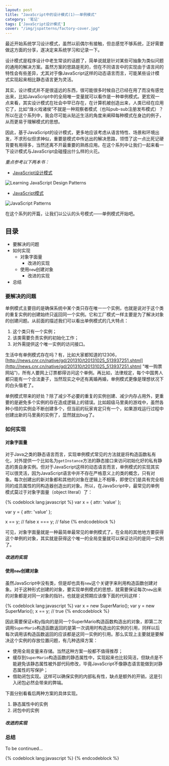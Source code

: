 ```yaml
---
layout: post
title: "JavaScript中的设计模式(1)——单例模式"
category: '笔记'
tags: ['JavaScript设计模式']
cover: "/img/jspatterns/factory-cover.jpg"
---
```


最近开始系统学习设计模式，虽然以前偶尔有接触，但总感觉不够系统，正好需要做这方面的分享，遂决定来系统学习和记录一下。

<!--more-->

设计模式是程序设计中老生常谈的话题了，简单说就是针对某些可抽象为类似问题的通用的解决方案。虽然方案的思路是死的，但在不同语言中的实现由于语言间的特性会有些差异，尤其对于像JavaScript这样的动态语言而言，可能某些设计模式实现起来相比静态语言更为灵活。

其实，设计模式并不是很遥远的东西，很可能很多时候自己已经在用了而没有感觉出来，比如JavaScript中的全局唯一变量就可以看作是一种单例模式。更宏观一点来看，其实设计模式在社会中早已存在，在计算机被创造出来，人类已经在应用它了，比如“烽火戏诸侯”不就是一种观察者模式（也叫pub-sub注册发布模式）？所以在这个系列中，我会尽可能从贴近生活的角度来阐释每种模式在身边的例子，从而更易于理解模式的思想。

因此，基于JavaScript的设计模式，更多地应该考虑从语言特性、场景和环境出发，不求形似但求神似，重要是模式中传达出的解决思路，领悟了这一点比死记硬背要有用得多，当然还离不开最重要的熟练应用。在这个系列中让我们一起来看一下设计模式与JavaScript会碰撞出什么样的火花。

*重点参考以下两本书：*

+ [JavaScript设计模式](http://book.douban.com/subject/10750116/)

![Learning JavaScript Design Patterns](http://img3.douban.com/lpic/s11268614.jpg)

+ [JavaScript模式](http://book.douban.com/subject/5252901/)

![JavaScript Patterns](http://img3.douban.com/lpic/s4460994.jpg)

在这个系列的开篇，让我们以公认的头号模式——单例模式开始吧。

## 目录

+ 要解决的问题
+ 如何实现
    + 对象字面量
        + 改进的实现
    + 使用`new`创建对象
        + 改进的实现
+ 总结


### 要解决的问题

单例模式主要目的是确保系统中某个类只存在唯一一个实例，也就是说对于这个类的重复实例的创建始终只返回同一个实例。它和工厂模式一样主要是为了解决对象的创建问题。从前面的描述我们可以看出单例模式的几大特点：

1. 这个类只有一个实例；
2. 该类需要负责实例的初始化工作；
3. 对外需提供这个唯一实例的访问接口。

生活中有单例模式存在吗？有，比如大家都知道的12306，[http://news.cnr.cn/native/gd/201310/t20131025_513937251.shtml](http://news.cnr.cn/native/gd/201310/t20131025_513937251.shtml "唯一购票网站")，所有人要网上订票都得访问这个单例。再比如，法律规定，每个中国男人都只能有一个合法妻子，当然现实之中还有离婚再婚，单例模式更像是理想状况下的白头偕老了。

单例模式带来的好处？除了减少不必要的重复的实例创建、减少内存占用外，更重要的是避免多个实例的存在造成逻辑上的错误。比如超级马里奥的游戏中，虽然各种小怪的实例会不断创建多个，但当前的玩家肯定只有一个，如果游戏运行过程中创建出新的马里奥的实例了，显然就出bug了。

### 如何实现

#### 对象字面量

对于Java之类的静态语言而言，实现单例模式常见的方法就是将构造函数私有化，对外提供一个比如名为`getInstance`方法的静态接口来访问初始化好的私有静态的类自身实例。但对于JavaScript这样的动态语言而言，单例模式的实现其实可以很灵活，因为JavaScript语言中并不存在严格意义上的类的概念，只有对象。每次创建出的新对象都和其他的对象在逻辑上不相等，即使它们是具有完全相同的成员属性的同构造器创造出的对象。所以，在JavaScript中，最常见的单例模式莫过于对象字面量（object literal）了：

{% codeblock lang:javascript %}
var x = {
    attr: 'value'
};

var y = {
    attr: 'value'
};

x == y;     // false
x === y;    // false
{% endcodeblock %}

可见，对象字面量就是一种最简单最常见的单例模式了。在全局的其他地方要获得这个单例的对象，其实就是获得这个唯一的全局变量就可以保证访问的是同一实例了。


##### 改进的实现

#### 使用`new`创建对象

虽然JavaScript中没有类，但是却也具有`new`这个关键字来利用构造函数创建对象。对于这种形式创建的对象，要实现单例模式的思想，就需要保证每次`new`出来的对象都是对同一对象的指针。也就是说预期应该像下面的代码这样：

{% codeblock lang:javascript %}
var x = new SuperMario();
var y = new SuperMario();
x == y;     // true
{% endcodeblock %}

因此需要保证x和y指向的是同一个SuperMario构造函数构造出的对象，即第二次调用`SuperMario`构造函数返回的是第一次调用时构造出的实例的引用，同样以后每次调用该构造函数返回的应该都是这同一实例的引用。那么实现上主要就是要解决这个实例的存放位置问题，有几种选择方案：

+ 使用全局变量来存储。当然这种方案一般都不值得推荐；
+ 缓存到`SuperMario`构造函数的静态属性中，实现起来也比较简洁，但缺点是不能避免该静态属性被外部代码修改，毕竟JavaScript不像静态语言能做到对静态属性的写保护；
+ 借助闭包实现。这样可以确保实例的内部私有性，缺点是额外的开销，这是引入闭包必然会带来的弊端。

下面分别看看后两种方案的具体实现。

1. 静态属性中的实例
2. 闭包中的实例

##### 改进的实现

### 总结

To be continued...

{% codeblock lang:javascript %}
{% endcodeblock %}
